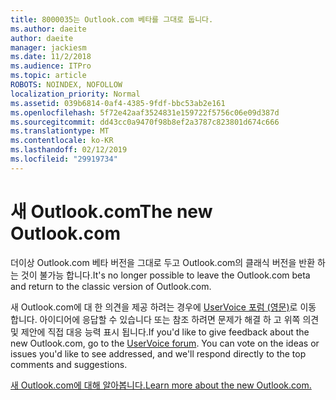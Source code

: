 ```yaml
---
title: 8000035는 Outlook.com 베타를 그대로 둡니다.
ms.author: daeite
author: daeite
manager: jackiesm
ms.date: 11/2/2018
ms.audience: ITPro
ms.topic: article
ROBOTS: NOINDEX, NOFOLLOW
localization_priority: Normal
ms.assetid: 039b6814-0af4-4385-9fdf-bbc53ab2e161
ms.openlocfilehash: 5f72e42aaf3524831e159722f5756c06e09d387d
ms.sourcegitcommit: dd43cc0a9470f98b8ef2a3787c823801d674c666
ms.translationtype: MT
ms.contentlocale: ko-KR
ms.lasthandoff: 02/12/2019
ms.locfileid: "29919734"
---
```

# <a name="the-new-outlookcom"></a><span data-ttu-id="f7dbf-102">새 Outlook.com</span><span class="sxs-lookup"><span data-stu-id="f7dbf-102">The new Outlook.com</span></span>

<span data-ttu-id="f7dbf-103">더이상 Outlook.com 베타 버전을 그대로 두고 Outlook.com의 클래식 버전을 반환 하는 것이 불가능 합니다.</span><span class="sxs-lookup"><span data-stu-id="f7dbf-103">It's no longer possible to leave the Outlook.com beta and return to the classic version of Outlook.com.</span></span>
  
<span data-ttu-id="f7dbf-p101">새 Outlook.com에 대 한 의견을 제공 하려는 경우에 [UserVoice 포럼 (영문)](https://go.microsoft.com/fwlink/p/?linkid=851599)로 이동 합니다. 아이디어에 응답할 수 있습니다 또는 참조 하려면 문제가 해결 하 고 위쪽 의견 및 제안에 직접 대응 능력 표시 됩니다.</span><span class="sxs-lookup"><span data-stu-id="f7dbf-p101">If you'd like to give feedback about the new Outlook.com, go to the [UserVoice forum](https://go.microsoft.com/fwlink/p/?linkid=851599). You can vote on the ideas or issues you'd like to see addressed, and we'll respond directly to the top comments and suggestions.</span></span>
  
[<span data-ttu-id="f7dbf-106">새 Outlook.com에 대해 알아봅니다.</span><span class="sxs-lookup"><span data-stu-id="f7dbf-106">Learn more about the new Outlook.com.</span></span>](https://go.microsoft.com/fwlink/p/?linkid=874356)
  


